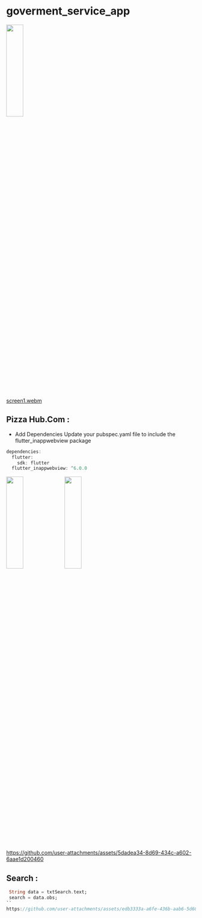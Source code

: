 # goverment_service_app

<img src ="https://github.com/user-attachments/assets/e88b266e-a6e7-4252-a093-42fec8043784" height = 25% width = 30%>

[screen1.webm](https://github.com/user-attachments/assets/55b52a40-716d-4c94-b754-fdf25c40333a)


## Pizza Hub.Com :
- Add Dependencies
Update your pubspec.yaml file to include the flutter_inappwebview package

```dart
dependencies:
  flutter:
    sdk: flutter
  flutter_inappwebview: ^6.0.0

```
<img src ="https://github.com/user-attachments/assets/7d105453-802a-4abb-b312-678ecd297659" height = 25% width = 30%>
<img src ="https://github.com/user-attachments/assets/ad5bf70d-acbc-44ff-91bc-fbb33aeb59e6" height = 25% width = 30%>


https://github.com/user-attachments/assets/5dadea34-8d69-434c-a602-6aae1d200460

## Search :
```dart
 String data = txtSearch.text;
 search = data.obs;
``
https://github.com/user-attachments/assets/edb3333a-a6fe-436b-aab6-5d600f03120a


